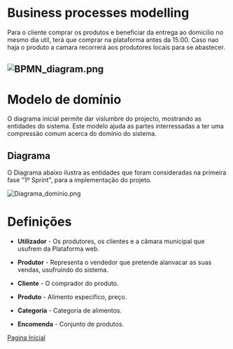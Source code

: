 # Business processes modelling
Para o cliente comprar os produtos e beneficiar da entrega ao domicilio no mesmo dia util, terá que comprar na plataforma antes da 15:00. Caso nao haja o produto a camara recorrerá aos produtores locais para se abastecer.

![BPMN_diagram.png](https://bitbucket.org/repo/y5rxLzz/images/3667922231-BPMN_diagram.png)
----

# Modelo de domínio
 
O diagrama inicial permite dar vislumbre do projecto, mostrando as entidades do sistema. Este modelo ajuda as partes interressadas a ter uma compressão comum acerca do domínio do sistema.

 
## Diagrama
 
 O Diagrama abaixo ilustra as entidades que foram consideradas na primeira fase "1º Sprint", para a implementação do projeto.

![Diagrama_dominio.png](Diagramaominio.png)


# Definições

* **Utilizador** - Os produtores, os clientes e a câmara municipal que usufrem da Plataforma web.

* **Produtor** - Representa o vendedor que pretende alanvacar as suas vendas, usufruindo do sistema.

* **Cliente** - O comprador do produto.

  
* **Produto** - Alimento especifico, preço.

* **Categoria** - Categoria de alimentos.
  
* **Encomenda** - Conjunto de produtos.

  
[Pagina Inicial](Home)